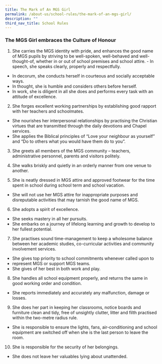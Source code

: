 ```yaml
---
title: The Mark of An MGS Girl
permalink: /about-us/school-rules/the-mark-of-an-mgs-girl/
description: ""
third_nav_title: School Rules
---
```

### The MGS Girl embraces the Culture of Honour

1. She carries the MGS identity with pride, and enhances the good name of MGS pupils by striving to be well-spoken, well-behaved and well-thought-of, whether in or out of school premises and school attire.    - In speech, she speaks clearly, properly and respectfully.
- In decorum, she conducts herself in courteous and socially acceptable ways.
- In thought, she is humble and considers others before herself.
- In work, she is diligent in all she does and performs every task with an attitude of excellence.
2. She forges excellent working partnerships by establishing good rapport with her teachers and schoolmates.  
- She nourishes her interpersonal relationships by practising the Christian virtues that are transmitted through the daily devotions and Chapel services.  
- She applies the Biblical principles of “Love your neighbour as yourself” and “Do to others what you would have them do to you”.    
3. She greets all members of the MGS community – teachers, administrative personnel, parents and visitors politely.  

4. She walks briskly and quietly in an orderly manner from one venue to another.  

5. She is neatly dressed in MGS attire and approved footwear for the time spent in school during school term and school vacation.  
- She will not use her MGS attire for inappropriate purposes and disreputable activities that may tarnish the good name of MGS.
6. She adopts a spirit of excellence.
- She seeks mastery in all her pursuits.
- She embarks on a journey of lifelong learning and growth to develop to her fullest potential.
7. She practises sound time-management to keep a wholesome balance between her academic studies, co-curricular activities and community involvement services.
- She gives top priority to school commitments whenever called upon to
- represent MGS or support MGS teams.
- She gives of her best in both work and play.
8. She handles all school equipment properly, and returns the same in good working order and condition.
- She reports immediately and accurately any malfunction, damage or losses.
9. She does her part in keeping her classrooms, notice boards and furniture clean and tidy, free of unsightly clutter, litter and filth practised within the two-metre radius rule.
- She is responsible to ensure the lights, fans, air-conditioning and school equipment are switched off when she is the last person to leave the room.
10. She is responsible for the security of her belongings.
- She does not leave her valuables lying about unattended.